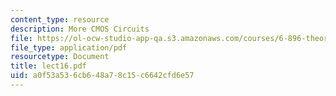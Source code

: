 ```yaml
---
content_type: resource
description: More CMOS Circuits
file: https://ol-ocw-studio-app-qa.s3.amazonaws.com/courses/6-896-theory-of-parallel-hardware-sma-5511-spring-2004/a0f53a536cb648a78c15c6642cfd6e57_lect16.pdf
file_type: application/pdf
resourcetype: Document
title: lect16.pdf
uid: a0f53a53-6cb6-48a7-8c15-c6642cfd6e57
---
```


